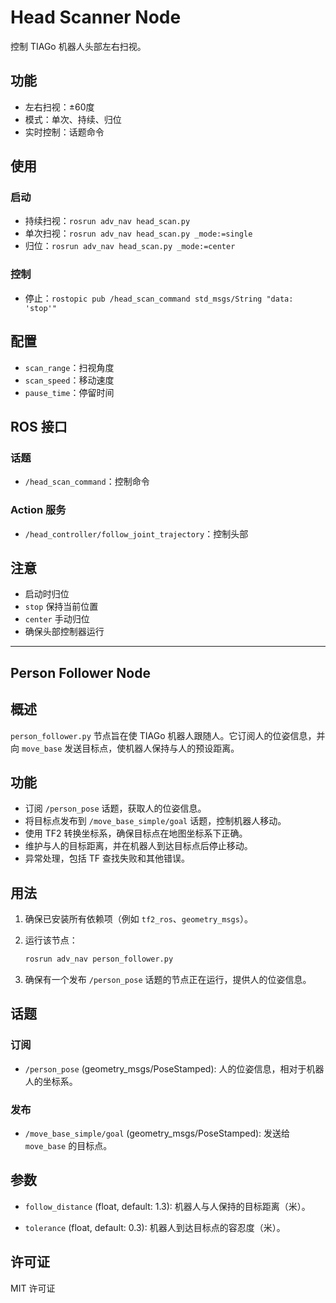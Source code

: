 # Head Scanner Node

控制 TIAGo 机器人头部左右扫视。

## 功能

- 左右扫视：±60度
- 模式：单次、持续、归位
- 实时控制：话题命令

## 使用

### 启动

- 持续扫视：`rosrun adv_nav head_scan.py`
- 单次扫视：`rosrun adv_nav head_scan.py _mode:=single`
- 归位：`rosrun adv_nav head_scan.py _mode:=center`

### 控制

- 停止：`rostopic pub /head_scan_command std_msgs/String "data: 'stop'"`

## 配置

- `scan_range`：扫视角度
- `scan_speed`：移动速度
- `pause_time`：停留时间

## ROS 接口

### 话题

- `/head_scan_command`：控制命令

### Action 服务

- `/head_controller/follow_joint_trajectory`：控制头部

## 注意

- 启动时归位
- `stop` 保持当前位置
- `center` 手动归位
- 确保头部控制器运行

---

## Person Follower Node

## 概述

`person_follower.py` 节点旨在使 TIAGo 机器人跟随人。它订阅人的位姿信息，并向 `move_base` 发送目标点，使机器人保持与人的预设距离。

## 功能

- 订阅 `/person_pose` 话题，获取人的位姿信息。
- 将目标点发布到 `/move_base_simple/goal` 话题，控制机器人移动。
- 使用 TF2 转换坐标系，确保目标点在地图坐标系下正确。
- 维护与人的目标距离，并在机器人到达目标点后停止移动。
- 异常处理，包括 TF 查找失败和其他错误。

## 用法

1. 确保已安装所有依赖项（例如 `tf2_ros`、`geometry_msgs`）。
2. 运行该节点：

    ```bash
    rosrun adv_nav person_follower.py
    ```

3. 确保有一个发布 `/person_pose` 话题的节点正在运行，提供人的位姿信息。

## 话题

### 订阅

- `/person_pose` (geometry_msgs/PoseStamped): 人的位姿信息，相对于机器人的坐标系。

### 发布

- `/move_base_simple/goal` (geometry_msgs/PoseStamped): 发送给 `move_base` 的目标点。

## 参数

- `follow_distance` (float, default: 1.3): 机器人与人保持的目标距离（米）。

- `tolerance` (float, default: 0.3): 机器人到达目标点的容忍度（米）。

## 许可证

MIT 许可证
